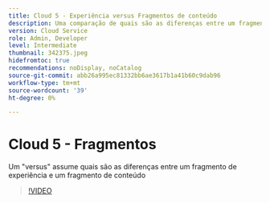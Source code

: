 ```yaml
---
title: Cloud 5 - Experiência versus Fragmentos de conteúdo
description: Uma comparação de quais são as diferenças entre um fragmento de experiência e um fragmento de conteúdo
version: Cloud Service
role: Admin, Developer
level: Intermediate
thumbnail: 342375.jpeg
hidefromtoc: true
recommendations: noDisplay, noCatalog
source-git-commit: abb26a995ec81332bb6ae3617b1a41b60c9dab96
workflow-type: tm+mt
source-wordcount: '39'
ht-degree: 0%

---
```


# Cloud 5 - Fragmentos

Um &quot;versus&quot; assume quais são as diferenças entre um fragmento de experiência e um fragmento de conteúdo

>[!VIDEO](https://video.tv.adobe.com/v/342375)
